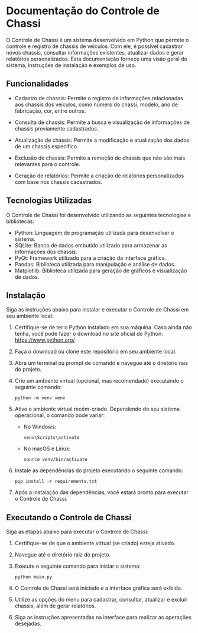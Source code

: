 # Documentação do Controle de Chassi

O Controle de Chassi é um sistema desenvolvido em Python que permite o controle e registro de chassis de veículos. Com ele, é possível cadastrar novos chassis, consultar informações existentes, atualizar dados e gerar relatórios personalizados. Esta documentação fornece uma visão geral do sistema, instruções de instalação e exemplos de uso.

## Funcionalidades

- Cadastro de chassis: Permite o registro de informações relacionadas aos chassis dos veículos, como número do chassi, modelo, ano de fabricação, cor, entre outros.

- Consulta de chassis: Permite a busca e visualização de informações de chassis previamente cadastrados.

- Atualização de chassis: Permite a modificação e atualização dos dados de um chassis específico.

- Exclusão de chassis: Permite a remoção de chassis que não são mais relevantes para o controle.

- Geração de relatórios: Permite a criação de relatórios personalizados com base nos chassis cadastrados.

## Tecnologias Utilizadas

O Controle de Chassi foi desenvolvido utilizando as seguintes tecnologias e bibliotecas:

- Python: Linguagem de programação utilizada para desenvolver o sistema.
- SQLite: Banco de dados embutido utilizado para armazenar as informações dos chassis.
- PyQt: Framework utilizado para a criação da interface gráfica.
- Pandas: Biblioteca utilizada para manipulação e análise de dados.
- Matplotlib: Biblioteca utilizada para geração de gráficos e visualização de dados.

## Instalação

Siga as instruções abaixo para instalar e executar o Controle de Chassi em seu ambiente local:

1. Certifique-se de ter o Python instalado em sua máquina. Caso ainda não tenha, você pode fazer o download no site oficial do Python: https://www.python.org/

2. Faça o download ou clone este repositório em seu ambiente local.

3. Abra um terminal ou prompt de comando e navegue até o diretório raiz do projeto.

4. Crie um ambiente virtual (opcional, mas recomendado) executando o seguinte comando:
   ```
   python -m venv venv
   ```

5. Ative o ambiente virtual recém-criado. Dependendo do seu sistema operacional, o comando pode variar:
   - No Windows:
     ```
     venv\Scripts\activate
     ```
   - No macOS e Linux:
     ```
     source venv/bin/activate
     ```

6. Instale as dependências do projeto executando o seguinte comando:
   ```
   pip install -r requirements.txt
   ```

7. Após a instalação das dependências, você estará pronto para executar o Controle de Chassi.

## Executando o Controle de Chassi

Siga as etapas abaixo para executar o Controle de Chassi:

1. Certifique-se de que o ambiente virtual (se criado) esteja ativado.

2. Navegue até o diretório raiz do projeto.

3. Execute o seguinte comando para iniciar o sistema:
   ```
   python main.py
   ```

4. O Controle de Chassi será iniciado e a interface gráfica será exibida.

5. Utilize as opções do menu para cadastrar, consultar, atualizar e excluir chassis, além de gerar relatórios.

6. Siga as instruções apresentadas na interface para realizar as operações desejadas.

